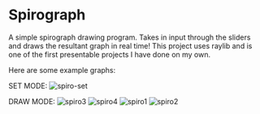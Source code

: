 # Spirograph

A simple spirograph drawing program. Takes in input through the sliders and draws the resultant graph in real time!
This project uses raylib and is one of the first presentable projects I have done on my own.

Here are some example graphs:

SET MODE:
![spiro-set](https://user-images.githubusercontent.com/92053987/186900949-74c582ab-5225-46ee-8c34-5d614d3a9cb9.PNG)

DRAW MODE:
![spiro3](https://user-images.githubusercontent.com/92053987/186900942-b911c539-4e2b-4af3-ae84-0f9eff83ac9d.PNG)
![spiro4](https://user-images.githubusercontent.com/92053987/186900947-1ae75a05-cf79-4884-b0dd-fba30a26233c.PNG)
![spiro1](https://user-images.githubusercontent.com/92053987/186900951-aba2bd0b-055d-459f-aba7-6f3ee4d96b96.PNG)
![spiro2](https://user-images.githubusercontent.com/92053987/186900955-086a21a0-1194-497f-a099-2fa53a6bd5fa.PNG)
